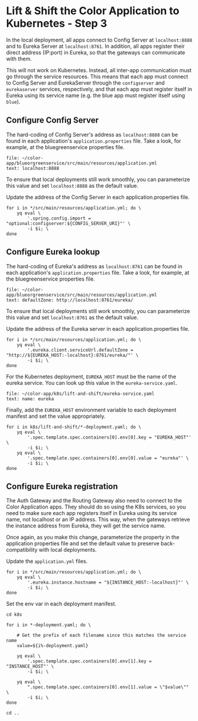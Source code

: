 # Lift & Shift the Color Application to Kubernetes - Step 3

In the local deployment, all apps connect to Config Server at `localhost:8888` and to Eureka Server at `localhost:8761`.
In addition, all apps register their direct address (IP:port) in Eureka, so that the gateways can communicate with them.

This will not work on Kubernetes. 
Instead, all inter-app communication must go through the service resources.
This means that each app must connect to Config Server and EurekaServer through the `configserver` and `eurekaserver` services, respectively, and that each app must register itself in Eureka using its service name (e.g. the blue app must register itself using `blue`).

## Configure Config Server
The hard-coding of Config Server's address as `localhost:8888` can be found in each application's `application.properties` file. 
Take a look, for example, at the bluegreenservice properties file.
```editor:select-matching-text
file: ~/color-app/blueorgreenservice/src/main/resources/application.yml
text: localhost:8888
```

To ensure that local deployments still work smoothly, you can parameterize this value and set `localhost:8888` as the default value.

Update the address of the Config Server in each application.properties file.
```execute-1
for i in */src/main/resources/application.yml; do \
    yq eval \
        '.spring.config.import = "optional:configserver:${CONFIG_SERVER_URI}"' \
        -i $i; \
done
```

## Configure Eureka lookup

The hard-coding of Eureka's address as `localhost:8761` can be found in each application's `application.properties` file. 
Take a look, for example, at the bluegreenservice properties file.
```editor:select-matching-text
file: ~/color-app/blueorgreenservice/src/main/resources/application.yml
text: defaultZone: http://localhost:8761/eureka/
```

To ensure that local deployments still work smoothly, you can parameterize this value and set `localhost:8761` as the default value.

Update the address of the Eureka server in each application.properties file.
```execute-1
for i in */src/main/resources/application.yml; do \
    yq eval \
        '.eureka.client.serviceUrl.defaultZone = "http://${EUREKA_HOST:-localhost}:8761/eureka/"' \
        -i $i; \
done
```

For the Kubernetes deployment, `EUREKA_HOST` must be the name of the eureka service.
You can look up this value in the `eureka-service.yaml`.
```editor:select-matching-text
file: ~/color-app/k8s/lift-and-shift/eureka-service.yaml
text: name: eureka
```

Finally, add the `EUREKA_HOST` environment variable to each deployment manifest and set the value appropriately.
```execute-1
for i in k8s/lift-and-shift/*-deployment.yaml; do \
    yq eval \
        '.spec.template.spec.containers[0].env[0].key = "EUREKA_HOST"' \
        -i $i; \
    yq eval \
        '.spec.template.spec.containers[0].env[0].value = "eureka"' \
        -i $i; \
done
```

## Configure Eureka registration

The Auth Gateway and the Routing Gateway also need to connect to the Color Application apps. 
They should do so using the K8s services, so you need to make sure each app registers itself in Eureka using its service name, not localhost or an IP address. 
This way, when the gateways retrieve the instance address from Eureka, they will get the service name.

Once again, as you make this change, parameterize the property in the application properties file and set the default value to preserve back-compatibility with local deployments.

Update the `application.yml` files.
```execute-1
for i in */src/main/resources/application.yml; do \
    yq eval \
        '.eureka.instance.hostname = "${INSTANCE_HOST:-localhost}"' \
        -i $i; \
done
```

Set the env var in each deployment manifest.
```execute-1
cd k8s 

for i in *-deployment.yaml; do \

    # Get the prefix of each filename since this matches the service name
    value=${i%-deployment.yaml}

    yq eval \
        '.spec.template.spec.containers[0].env[1].key = "INSTANCE_HOST"' \
        -i $i; \

    yq eval \
        ".spec.template.spec.containers[0].env[1].value = \"$value\"" \
        -i $i; \
done

cd ..
```
